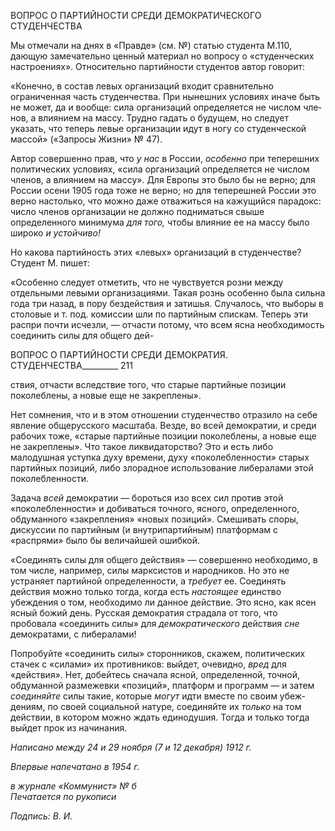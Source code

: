 ВОПРОС О ПАРТИЙНОСТИ СРЕДИ ДЕМОКРАТИЧЕСКОГО СТУДЕНЧЕСТВА

Мы отмечали на днях в «Правде» (см. №) статью студента М.110, дающую замеча­тельно ценный материал но вопросу о «студенческих настроениях». Относительно пар­тийности студентов автор говорит:

«Конечно, в состав левых организаций входит сравнительно ограниченная часть студенчества. При нынешних условиях иначе быть не может, да и вообще: сила организаций определяется не числом чле­нов, а влиянием на массу. Трудно гадать о будущем, но следует указать, что теперь левые организации идут в ногу со студенческой массой» («Запросы Жизни» № 47).

Автор совершенно прав, что _у нас_ в России, _особенно_ при теперешних политических условиях, «сила организаций определяется не числом членов, а влиянием на массу». Для Европы это было бы не верно; для России осени 1905 года тоже не верно; но для теперешней России это верно настолько, что можно даже отважиться на кажущийся парадокс: число членов организации не должно подниматься свыше определенного ми­нимума _для того,_ чтобы влияние ее на массу было широко _и устойчиво!_

Но какова партийность этих «левых» организаций в студенчестве? Студент М. пи­шет:

«Особенно следует отметить, что не чувствуется розни между отдельными левыми организациями. Такая рознь особенно была сильна года три назад, в пору бездействия и затишья. Случалось, что выборы в столовые и т. под. комиссии шли по партийным спискам. Теперь эти распри почти исчезли, — отчасти потому, что всем ясна необходимость соединить силы для общего дей-

  

ВОПРОС О ПАРТИЙНОСТИ СРЕДИ ДЕМОКРАТИЯ. СТУДЕНЧЕСТВА_________ 211

ствия, отчасти вследствие того, что старые партийные позиции поколеблены, а новые еще не закрепле­ны».

Нет сомнения, что и в этом отношении студенчество отразило на себе явление обще­русского масштаба. Везде, во всей демократии, и среди рабочих тоже, «старые партий­ные позиции поколеблены, а новые еще не закреплены». Что такое ликвидаторство? Это и есть либо малодушная уступка духу времени, духу «поколебленности» старых партийных позиций, либо злорадное использование либералами этой поколебленности.

Задача _всей_ демократии — бороться изо всех сил против этой «поколебленности» и добиваться точного, ясного, определенного, обдуманного «закрепления» «новых пози­ций». Смешивать споры, дискуссии по партийным (и внутрипартийным) платформам с «распрями» было бы величайшей ошибкой.

«Соединять силы для общего действия» — совершенно необходимо, в том числе, например, силы марксистов и народников. Но это не устраняет партийной определен­ности, а _требует_ ее. Соединять действия можно только тогда, когда есть _настоящее_ единство убеждения о том, необходимо ли данное действие. Это ясно, как ясен ясный божий день. Русская демократия страдала от того, что пробовала «соединить силы» для _демократического_ действия _сне_ демократами, с либералами!

Попробуйте «соединить силы» сторонников, скажем, политических стачек с «сила­ми» их противников: выйдет, очевидно, _вред_ для «действия». Нет, добейтесь сначала ясной, определенной, точной, обдуманной размежевки «позиций», платформ и про­грамм — и затем _соединяйте_ силы такие, которые _могут_ идти вместе по своим убеж­дениям, по своей социальной натуре, соединяйте их _только_ на том действии, в котором можно ждать единодушия. Тогда и только тогда выйдет прок из начинания.

_Написано между 24 и 29 ноября (7 и 12 декабря) 1912 г._

_Впервые напечатано в 1954 г._

_в журнале «Коммунист» № б_                                                              _Печатается по рукописи_

_Подпись: В. И._